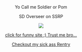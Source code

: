 <div align="center">

Yo Call me Soldier or Pom 

SD Overseer on SSRP

  ![](https://komarev.com/ghpvc/?username=i-hit-people&label=da+brochachos&color=445569)


   [click for funny site ;) Trust me bro...](https://natribu.org/en/)

   [Checkout my sick ass Rentry](https://rentry.co/michaelcaboose)
   
  </div>
